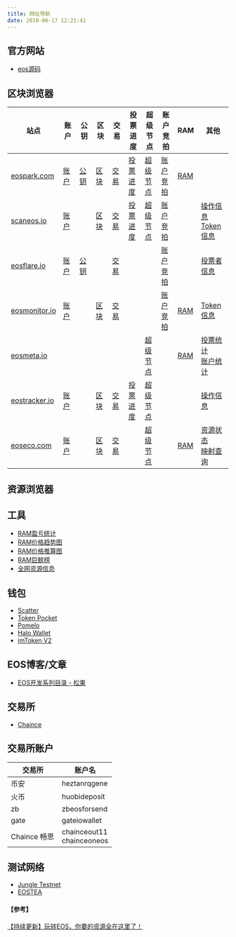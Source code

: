 ```yaml
---
title: 网址导航
date: 2018-06-17 12:21:41
---
```


<style>
table th {
    width: 30px;
}
table th:first-of-type {
    width: 100px;
}
table th:last-of-type {
    width: 70px;
}
</style>

## 官方网站
- [eos源码](https://github.com/EOSIO/eos)

## 区块浏览器
|站点|账户|公钥|区块|交易|投票进度|超级节点|账户竞拍|RAM|其他|
| -- | -- | -- | -- | -- | ------------ | -- | -- | -- | -- |
| [eospark.com](https://eospark.com/) | [账户](https://eospark.com/MainNet/account/starteosiobp) | [公钥](https://eospark.com/MainNet/address/EOS7boot47hMPjKuLGrkvTPi818kkHqMvPWK7483Yfm7PwuJUMca7) | [区块](https://eospark.com/MainNet/block/208329) | [交易](https://eospark.com/MainNet/tx/a7a07d54953d46d4266082b42fbd6df1979027272a0dfc113bb3903bbeeb02f5) | [投票进度](https://eospark.com/MainNet) | [超级节点](https://eospark.com/MainNet) | [账户竞拍](https://eospark.com/MainNet/bidaccount) | [RAM](https://eospark.com/MainNet) | |
| [scaneos.io](https://scaneos.io/) | [账户](https://scaneos.io/account/starteosiobp) |  | [区块](https://scaneos.io/block/3755698/)| [交易](https://scaneos.io/transaction/f8d514d7eb4b3b89702ca220ddfc978f9973337f373027219fdc546a3b8f9792/) | [投票进度](https://scaneos.io/) | [超级节点](https://scaneos.io/producers/) | [账户竞拍](https://scaneos.io/bidings/) |  | [操作信息](https://scaneos.io/actions) <br> [Token信息](https://scaneos.io/tokens/) |
| [eosflare.io](https://eosflare.io/) | [账户](https://eosflare.io/account/starteosiobp) |[公钥](https://eosflare.io/key/EOS7boot47hMPjKuLGrkvTPi818kkHqMvPWK7483Yfm7PwuJUMca7)||[交易](https://eosflare.io/tx/56f54f1b14ebcebb89184711ab7f0790a796219ad6851de64e44d372428d6de7)|||[账户竞拍](https://eosflare.io/bidname)||[投票者信息](https://eosflare.io/voters)|
|[eosmonitor.io](https://eosmonitor.io/)|[账户](https://eosmonitor.io/account/starteosiobp)||[区块](https://eosmonitor.io/blocks)|[交易](https://eosmonitor.io/txn/a207c3321d1904f644fb12a3a5b27f920dc048f4f6c95c01e418b5278b01c640)|||[账户竞拍](https://eosmonitor.io/bidnames)|[RAM](https://eosmonitor.io/ram?page=1)|[Token信息](https://eosmonitor.io/coins)|
|[eosmeta.io](https://eosmeta.io/)||||||[超级节点](https://eosmeta.io/)||[RAM](https://eosmeta.io/statisticsram)|[投票统计](https://eosmeta.io/statistics) <br> [账户统计](https://eosmeta.io/statisticsaccount)
|[eostracker.io](https://eostracker.io/)|[账户](https://eostracker.io/accounts/starteosiobp)||[区块](https://eostracker.io/blocks/3792263)|[交易](https://eostracker.io/transactions/24eefb6d40843b698bb7867311d4d7ebff4d20482cb0a1ea312dd2b2b8851724)|[投票进度](https://eostracker.io/producers)|[超级节点](https://eostracker.io/producers)|||[操作信息](https://eostracker.io/actions)|
|[eoseco.com](https://explorer.eoseco.com/)|[账户](https://explorer.eoseco.com/accounts/starteosiobp)||[区块](https://explorer.eoseco.com/blocks)|[交易](https://explorer.eoseco.com/transactions)||[超级节点](https://explorer.eoseco.com/voting)||[RAM](https://explorer.eoseco.com/)|[资源状态](https://explorer.eoseco.com/) <br> [映射查询](https://explorer.eoseco.com/snapshots)|

## 资源浏览器

## 工具
- [RAM盈亏统计](http://southex.com/)
- [RAM价格趋势图](https://eos.feexplorer.io/)
- [RAM价格推算图](https://www.tubiaoxiu.com/p/s/29f32f33b1ab9cd8.html?from=groupmessage&isappinstalled=0#/)
- [RAM巨鲸榜](https://eosmonitor.io/ram?page=1)
- [全网资源信息](https://www.eosrp.io/)

## 钱包
- [Scatter](https://get-scatter.com/)
- [Token Pocket](https://www.mytokenpocket.vip/)
- [Pomelo](https://meet.one/pomelo)
- [Halo Wallet](https://halowallet.io/#/)
- [imToken V2](https://token.im/) 

## EOS博客/文章
- [EOS开发系列目录 - 松果](https://bihu.com/article/293974)

## 交易所
- [Chaince](https://chaince.com/)

## 交易所账户
|交易所|账户名|
|--|--|
|币安| heztanrqgene|
|火币| huobideposit|
|zb| zbeosforsend|
|gate| gateiowallet|
|Chaince 畅思| chainceout11 chainceoneos|


## 测试网络
- [Jungle Testnet](http://jungle.cryptolions.io/)
- [EOSTEA](https://party.eosmonitor.io/ )

#### 【参考】
[【持续更新】玩转EOS，你要的资源全在这里了！](https://m.bihu.com/article/761325)